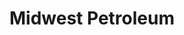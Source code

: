 ---
title: "Midwest Petroleum"
url: /rolla/midwest-petroleum-east-10th-street/
shop: Lebensmittel
---